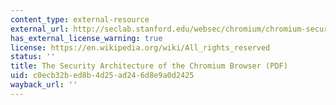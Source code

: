 ```yaml
---
content_type: external-resource
external_url: http://seclab.stanford.edu/websec/chromium/chromium-security-architecture.pdf
has_external_license_warning: true
license: https://en.wikipedia.org/wiki/All_rights_reserved
status: ''
title: The Security Architecture of the Chromium Browser (PDF)
uid: c0ecb32b-ed8b-4d25-ad24-6d8e9a0d2425
wayback_url: ''
---
```

